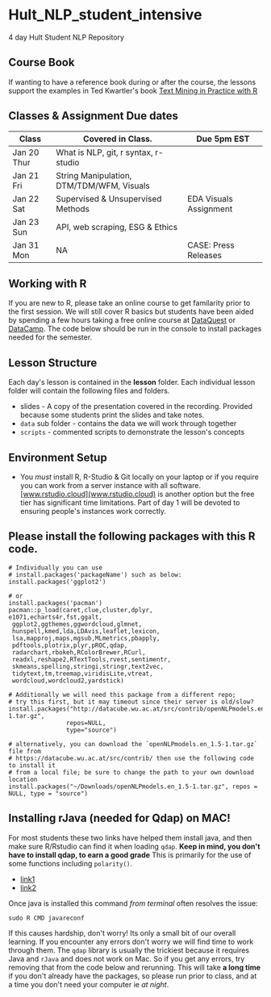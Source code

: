 # Hult_NLP_student_intensive
4 day Hult Student NLP Repository

## Course Book
If wanting to have a reference book during or after the course, the lessons support the examples in Ted Kwartler's book [Text Mining in Practice with R](https://www.amazon.com/Text-Mining-Practice-Ted-Kwartler/dp/1119282012)

## Classes & Assignment Due dates

|Class      |Covered in Class.                        |Due 5pm EST           |
|-----------|-----------------------------------------|----------------------|
|Jan 20 Thur|What is NLP, git, r syntax, r-studio     |                      |
|Jan 21 Fri |String Manipulation, DTM/TDM/WFM, Visuals|                      |
|Jan 22 Sat |Supervised & Unsupervised Methods        |EDA Visuals Assignment|
|Jan 23 Sun |API, web scraping, ESG & Ethics          |                      |
|Jan 31 Mon |NA                                       |CASE: Press Releases  |

## Working with R
If you are new to R, please take an online course to get familarity prior to the first session.  We will still cover R basics but students have been aided by spending a few hours taking a free online course at [DataQuest](www.dataquest.com) or [DataCamp](www.datacamp.com).  The code below should be run in the console to install packages needed for the semester.

## Lesson Structure
Each day's lesson is contained in the **lesson** folder.  Each individual lesson folder will contain the following files and folders.
 
* slides - A copy of the presentation covered in the recording.  Provided because some students print the slides and take notes.
* `data` sub folder - contains the data we will work through together
* `scripts` - commented scripts to demonstrate the lesson's concepts

## Environment Setup

* You *must* install R, R-Studio & Git locally on your laptop or if you require you can work from a server instance with all software. [www.rstudio.cloud](www.rstudio.cloud) is another option but the free tier has significant time limitations. Part of day 1 will be devoted to ensuring people's instances work correctly.

## Please install the following packages with this R code.
```
# Individually you can use 
# install.packages('packageName') such as below:
install.packages('ggplot2')

# or 
install.packages('pacman')
pacman::p_load(caret,clue,cluster,dplyr,
e1071,echarts4r,fst,ggalt,
 ggplot2,ggthemes,ggwordcloud,glmnet,
 hunspell,kmed,lda,LDAvis,leaflet,lexicon,
 lsa,mapproj,maps,mgsub,MLmetrics,pbapply,
 pdftools,plotrix,plyr,pROC,qdap,
 radarchart,rbokeh,RColorBrewer,RCurl, 
 readxl,reshape2,RTextTools,rvest,sentimentr, 
 skmeans,spelling,stringi,stringr,text2vec,
 tidytext,tm,treemap,viridisLite,vtreat,
 wordcloud,wordcloud2,yardstick)

# Additionally we will need this package from a different repo;
# try this first, but it may timeout since their server is old/slow?
install.packages("http://datacube.wu.ac.at/src/contrib/openNLPmodels.en_1.5-1.tar.gz",
                repos=NULL,
                type="source")

# alternatively, you can download the `openNLPmodels.en_1.5-1.tar.gz` file from 
# https://datacube.wu.ac.at/src/contrib/ then use the following code to install it 
# from a local file; be sure to change the path to your own download location
install.packages("~/Downloads/openNLPmodels.en_1.5-1.tar.gz", repos = NULL, type = "source")

```

## Installing rJava (needed for Qdap) on MAC!
For most students these two links have helped them install java, and then make sure R/Rstudio can find it when loading `qdap`.  **Keep in mind, you don't have to install qdap, to earn a good grade** This is primarily for the use of some functions including `polarity()`.

* [link1](https://zhiyzuo.github.io/installation-rJava/)
* [link2](https://stackoverflow.com/questions/63830621/installing-rjava-on-macos-catalina-10-15-6)

Once java is installed this command *from terminal* often resolves the issue:

```
sudo R CMD javareconf
```

If this causes hardship, don't worry! Its only a small bit of our overall learning.
If you encounter any errors don't worry we will find time to work through them.  The `qdap` library is usually the trickiest because it requires Java and `rJava` and does not work on Mac.  So if you get any errors, try removing that from the code below and rerunning.  This will take **a long time** if you don't already have the packages, so please run prior to class, and at a time you don't need your computer ie *at night*.




